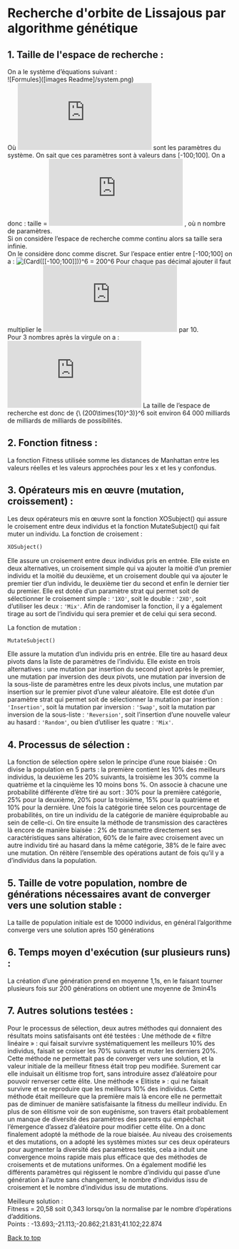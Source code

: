 # Recherche d'orbite de Lissajous par algorithme génétique

## 1. Taille de l'espace de recherche :

On a le système d’équations suivant : <br>
![Formules]([images Readme]/system.png)<br>
Où ![Pi](http://www.sciweavers.org/tex2img.php?eq=p_%7Bi%7D%5C%20%7C%20%5C%20i%5Cin%5C%20%5B1%3B6%5D&bc=Black&fc=White&im=jpg&fs=12&ff=modern&edit=0) sont les paramètres du système.
On sait que ces paramètres sont à valeurs dans [-100;100].
On a donc : taille = ![](http://www.sciweavers.org/tex2img.php?eq=Card%28%5B-100%3B100%5D%29%5E%7Bn%7D&bc=Black&fc=White&im=jpg&fs=12&ff=modern&edit=0) , où n nombre de paramètres.<br>
Si on considère l’espace de recherche comme continu alors sa taille sera infinie.<br>
On le considère donc comme discret. 
Sur l’espace entier entre [-100;100] on a : ![(Card([[-100;100]]))^6 = 200^6](http://www.sciweavers.org/tex2img.php?eq=Card%28%5B%5B-100%3B100%5D%5D%29%5E%7B6%7D%20%3D%20200%5E%7B6%7D&bc=Black&fc=White&im=jpg&fs=12&ff=modern&edit=0=^)
Pour chaque pas décimal ajouter il faut multiplier le ![Card([-100;100])](http://www.sciweavers.org/tex2img.php?eq=Card%28%5B%5B-100%3B100%5D%5D%29&bc=Black&fc=White&im=jpg&fs=12&ff=modern&edit=0) par 10.<br>
Pour 3 nombres après la virgule on a : ![(Card([-100;100])×10^3)^6 = (200×10^3)^6](http://www.sciweavers.org/tex2img.php?eq=%28Card%28%5B-100%3B100%5D%29%20%5Ctimes%2010%5E%7B3%7D%29%5E%7B6%7D%20%3D%20%28200%20%5Ctimes%2010%5E%7B3%7D%29%5E%7B6%7D&bc=Black&fc=White&im=jpg&fs=12&ff=modern&edit=0)
La taille de l’espace de recherche est donc de {\ (200\times{10}^3)}^6 soit environ 64 000 milliards de milliards de milliards de possibilités.
## 2. Fonction fitness :

La fonction Fitness utilisée somme les distances de Manhattan entre les valeurs réelles et les valeurs approchées pour les x et les y confondus.
 

## 3. Opérateurs mis en œuvre (mutation, croissement) :

Les deux opérateurs mis en œuvre sont la fonction XOSubject() qui assure le croisement entre deux individus et la fonction MutateSubject() qui fait muter un individu.
La fonction de croisement :	
```python 
XOSubject()
```
Elle assure un croisement entre deux individus pris en entrée. Elle existe en deux alternatives, un croisement simple qui va ajouter la moitié d’un premier individu et la moitié du deuxième, et un croisement double qui va ajouter le premier tier d’un individu, le deuxième tier du second et enfin le dernier tier du premier.
Elle est dotée d’un paramètre strat qui permet soit de sélectionner le croisement simple : `'1XO'`, soit le double : `'2XO'`, soit d’utiliser les deux : `'Mix'`.
Afin de randomiser la fonction, il y a également tirage au sort de l’individu qui sera premier et de celui qui sera second.

La fonction de mutation :
```python 
MutateSubject() 
```
Elle assure la mutation d’un individu pris en entrée.
Elle tire au hasard deux pivots dans la liste de paramètres de l’individu.
Elle existe en trois alternatives : une mutation par insertion du second pivot après le premier, une mutation par inversion des deux pivots, une mutation par inversion de la sous-liste de paramètres entre les deux pivots inclus, une mutation par insertion sur le premier pivot d’une valeur aléatoire.
Elle est dotée d’un paramètre strat qui permet soit de sélectionner la mutation par insertion : `'Insertion'`, soit la mutation par inversion : `'Swap'`, soit la mutation par inversion de la sous-liste : `'Reversion'`, soit l’insertion d’une nouvelle valeur au hasard : `'Random'`, ou bien d’utiliser les quatre : `'Mix'`.

## 4. Processus de sélection :

La fonction de sélection opère selon le principe d’une roue biaisée : 
On divise la population en 5 parts : la première contient les 10% des meilleurs individus, la deuxième les 20% suivants, la troisième les 30% comme la quatrième et la cinquième les 10 moins bons %. On associe à chacune une probabilité différente d’être tiré au sort : 30% pour la première catégorie, 25% pour la deuxième, 20% pour la troisième, 15% pour la quatrième et 10% pour la dernière.
Une fois la catégorie tirée selon ces pourcentage de probabilités, on tire un individu de la catégorie de manière équiprobable au sein de celle-ci.
On tire ensuite la méthode de transmission des caractères  là encore de manière biaisée : 2% de transmettre directement ses caractéristiques sans altération, 60% de le faire avec croisement avec un autre individu tiré au hasard dans la même catégorie, 38% de le faire avec une mutation.
On réitère l’ensemble des opérations autant de fois qu’il y a d’individus dans la population.

## 5. Taille de votre population, nombre de générations nécessaires avant de converger vers une solution stable :

La taille de population initiale est de 10000 individus, en général l’algorithme converge vers une solution après 150 générations

## 6. Temps moyen d'exécution (sur plusieurs runs) :

La création d’une génération prend en moyenne 1,1s, en le faisant tourner plusieurs fois sur 200 générations on obtient une moyenne de 3min41s

## 7. Autres solutions testées :

Pour le processus de sélection, deux autres méthodes qui donnaient des résultats moins satisfaisants ont été testées : 
	Une méthode de « filtre linéaire » : qui faisait survivre systématiquement les meilleurs 10% des individus, faisait se croiser les 70% suivants et muter les derniers 20%. Cette méthode ne permettait pas de converger vers une solution, et la valeur initiale de la meilleur fitness était trop peu modifiée. Surement car elle induisait un élitisme trop fort, sans introduire assez d’aléatoire pour pouvoir renverser cette élite.
	Une méthode « Elitiste » : qui ne faisait survivre et se reproduire que les meilleurs 10% des individus. Cette méthode était meilleure que la première mais là encore elle ne permettait pas de diminuer de manière satisfaisante la fitness du meilleur individu. En plus de son élitisme voir de son eugénisme, son travers était probablement un manque de diversité des paramètres des parents qui empêchait l’émergence d’assez d’aléatoire pour modifier cette élite.
On a donc finalement adopté la méthode de la roue biaisée.
Au niveau des croisements et des mutations, on a adopté les systèmes mixtes sur ces deux opérateurs pour augmenter la diversité des paramètres testés, cela a induit une convergence moins rapide mais plus efficace que des méthodes de croisements et de mutations uniformes.
On a également modifié les différents paramètres qui régissent le nombre d’individu qui passe d’une génération à l’autre sans changement, le nombre d’individus issu de croisement et le nombre d’individus issu de mutations.


Meilleure solution : <br>
Fitness = 20,58 soit 0,343 lorsqu’on la normalise par le nombre d’opérations d’additions. <br>
Points : -13.693;-21.113;-20.862;21.831;41.102;22.874 <br>

[Back to top](#readme)

